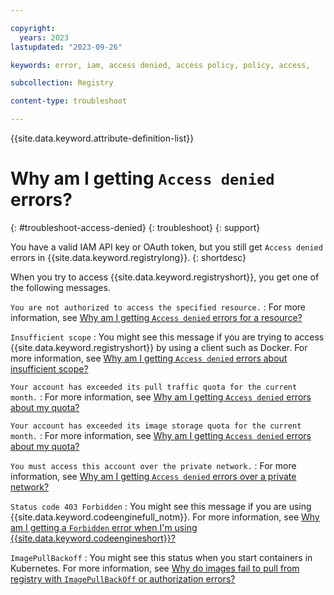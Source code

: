 ```yaml
---

copyright:
  years: 2023
lastupdated: "2023-09-26"

keywords: error, iam, access denied, access policy, policy, access,

subcollection: Registry

content-type: troubleshoot

---
```


{{site.data.keyword.attribute-definition-list}}

# Why am I getting `Access denied` errors?
{: #troubleshoot-access-denied}
{: troubleshoot}
{: support}

You have a valid IAM API key or OAuth token, but you still get `Access denied` errors in {{site.data.keyword.registrylong}}.
{: shortdesc}

When you try to access {{site.data.keyword.registryshort}}, you get one of the following messages.

`You are not authorized to access the specified resource.`
:   For more information, see [Why am I getting `Access denied` errors for a resource?](/docs/Registry?topic=Registry-troubleshoot-resource)

`Insufficient scope`
:    You might see this message if you are trying to access {{site.data.keyword.registryshort}} by using a client such as Docker. For more information, see [Why am I getting `Access denied` errors about insufficient scope?](/docs/Registry?topic=Registry-troubleshoot-scope)

`Your account has exceeded its pull traffic quota for the current month.`
:   For more information, see [Why am I getting `Access denied` errors about my quota?](/docs/Registry?topic=Registry-troubleshoot-quota)

`Your account has exceeded its image storage quota for the current month.`
:   For more information, see [Why am I getting `Access denied` errors about my quota?](/docs/Registry?topic=Registry-troubleshoot-quota)

`You must access this account over the private network.`
:   For more information, see [Why am I getting `Access denied` errors over a private network?](/docs/Registry?topic=Registry-troubleshoot-private)

`Status code 403 Forbidden`
: You might see this message if you are using {{site.data.keyword.codeenginefull_notm}}. For more information, see [Why am I getting a `Forbidden` error when I'm using {{site.data.keyword.codeengineshort}}?](/docs/Registry?topic=Registry-troubleshoot-forbidden-ce)

`ImagePullBackoff`
:   You might see this status when you start containers in Kubernetes. For more information, see [Why do images fail to pull from registry with `ImagePullBackOff` or authorization errors?](/docs/Registry?topic=Registry-ts-app-image-pull)
